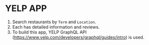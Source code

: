 # YELP APP
  1. Search restaurants by `Term` and `Location`.
  2. Each has detailed information and reviews.
  3. To build this app, YELP GraphQL API (https://www.yelp.com/developers/graphql/guides/intro) is used.




